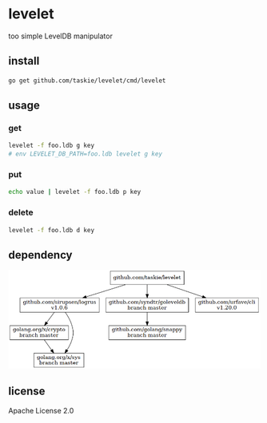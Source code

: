 # levelet

too simple LevelDB manipulator

## install

```sh
go get github.com/taskie/levelet/cmd/levelet
```

## usage

### get

```sh
levelet -f foo.ldb g key
# env LEVELET_DB_PATH=foo.ldb levelet g key
```

### put

```sh
echo value | levelet -f foo.ldb p key
```

### delete

```sh
levelet -f foo.ldb d key
```

## dependency

![dependency](images/dependency.png)

## license

Apache License 2.0
